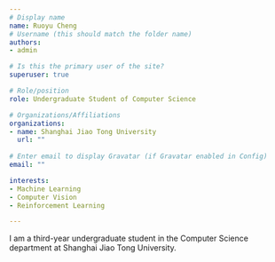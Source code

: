 ```yaml
---
# Display name
name: Ruoyu Cheng
# Username (this should match the folder name)
authors:
- admin

# Is this the primary user of the site?
superuser: true

# Role/position
role: Undergraduate Student of Computer Science

# Organizations/Affiliations
organizations:
- name: Shanghai Jiao Tong University
  url: ""
  
# Enter email to display Gravatar (if Gravatar enabled in Config)
email: ""

interests:
- Machine Learning
- Computer Vision
- Reinforcement Learning

---
```


I am a third-year undergraduate student in the Computer Science department at Shanghai Jiao Tong University.
